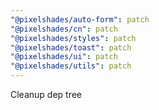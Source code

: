 ```yaml
---
"@pixelshades/auto-form": patch
"@pixelshades/cn": patch
"@pixelshades/styles": patch
"@pixelshades/toast": patch
"@pixelshades/ui": patch
"@pixelshades/utils": patch
---
```


Cleanup dep tree
